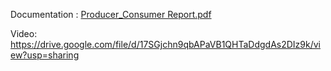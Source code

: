 Documentation :
[Producer_Consumer Report.pdf](https://github.com/user-attachments/files/18629801/Producer_Consumer.Report.pdf)



Video:
https://drive.google.com/file/d/17SGjchn9qbAPaVB1QHTaDdgdAs2DIz9k/view?usp=sharing
